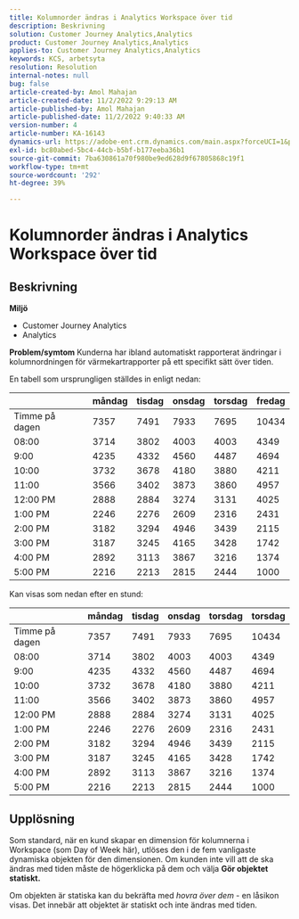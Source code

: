 ```yaml
---
title: Kolumnorder ändras i Analytics Workspace över tid
description: Beskrivning
solution: Customer Journey Analytics,Analytics
product: Customer Journey Analytics,Analytics
applies-to: Customer Journey Analytics,Analytics
keywords: KCS, arbetsyta
resolution: Resolution
internal-notes: null
bug: false
article-created-by: Amol Mahajan
article-created-date: 11/2/2022 9:29:13 AM
article-published-by: Amol Mahajan
article-published-date: 11/2/2022 9:40:33 AM
version-number: 4
article-number: KA-16143
dynamics-url: https://adobe-ent.crm.dynamics.com/main.aspx?forceUCI=1&pagetype=entityrecord&etn=knowledgearticle&id=7eca03cc-905a-ed11-9561-6045bd006a22
exl-id: bc80abed-5bc4-44cb-b5bf-b177eeba36b1
source-git-commit: 7ba630861a70f980be9ed628d9f67805868c19f1
workflow-type: tm+mt
source-wordcount: '292'
ht-degree: 39%

---
```


# Kolumnorder ändras i Analytics Workspace över tid

## Beskrivning

<b>Miljö</b>
- Customer Journey Analytics
- Analytics 



<b>Problem/symtom</b>
Kunderna har ibland automatiskt rapporterat ändringar i kolumnordningen för värmekartrapporter på ett specifikt sätt över tiden.

En tabell som ursprungligen ställdes in enligt nedan:


|   | måndag | tisdag | onsdag | torsdag | fredag |
| --- | --- | --- | --- | --- | --- |
| Timme på dagen | 7357 | 7491 | 7933 | 7695 | 10434 |
| 08:00 | 3714 | 3802 | 4003 | 4003 | 4349 |
| 9:00 | 4235 | 4332 | 4560 | 4487 | 4694 |
| 10:00 | 3732 | 3678 | 4180 | 3880 | 4211 |
| 11:00 | 3566 | 3402 | 3873 | 3860 | 4957 |
| 12:00 PM | 2888 | 2884 | 3274 | 3131 | 4025 |
| 1:00 PM | 2246 | 2276 | 2609 | 2316 | 2431 |
| 2:00 PM | 3182 | 3294 | 4946 | 3439 | 2115 |
| 3:00 PM | 3187 | 3245 | 4165 | 3428 | 1742 |
| 4:00 PM | 2892 | 3113 | 3867 | 3216 | 1374 |
| 5:00 PM | 2216 | 2213 | 2815 | 2444 | 1000 |


Kan visas som nedan efter en stund:


|   | måndag | tisdag | onsdag | torsdag | torsdag |
| --- | --- | --- | --- | --- | --- |
| Timme på dagen | 7357 | 7491 | 7933 | 7695 | 10434 |
| 08:00 | 3714 | 3802 | 4003 | 4003 | 4349 |
| 9:00 | 4235 | 4332 | 4560 | 4487 | 4694 |
| 10:00 | 3732 | 3678 | 4180 | 3880 | 4211 |
| 11:00 | 3566 | 3402 | 3873 | 3860 | 4957 |
| 12:00 PM | 2888 | 2884 | 3274 | 3131 | 4025 |
| 1:00 PM | 2246 | 2276 | 2609 | 2316 | 2431 |
| 2:00 PM | 3182 | 3294 | 4946 | 3439 | 2115 |
| 3:00 PM | 3187 | 3245 | 4165 | 3428 | 1742 |
| 4:00 PM | 2892 | 3113 | 3867 | 3216 | 1374 |
| 5:00 PM | 2216 | 2213 | 2815 | 2444 | 1000 |



## Upplösning


Som standard, när en kund skapar en dimension för kolumnerna i Workspace (som Day of Week här), utlöses den i de fem vanligaste dynamiska objekten för den dimensionen. Om kunden inte vill att de ska ändras med tiden måste de högerklicka på dem och välja <b>Gör objektet statiskt.</b>

Om objekten är statiska kan du bekräfta med *hovra över dem* - en låsikon visas. Det innebär att objektet är statiskt och inte ändras med tiden.

